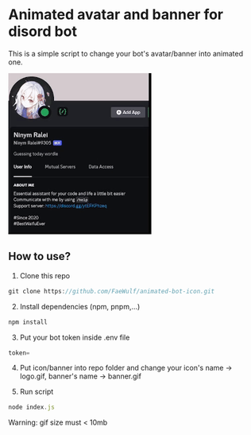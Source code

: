 # Animated avatar and banner for disord bot

This is a simple script to change your bot's avatar/banner into animated one.

![demo](https://raw.githubusercontent.com/FaeWulf/animated-bot-icon/main/screenshot/demo.gif)

## How to use?

1. Clone this repo

```js
git clone https://github.com/FaeWulf/animated-bot-icon.git
```

2. Install dependencies (npm, pnpm,...)

```js
npm install
```

3. Put your bot token inside .env file

```js
token=
```

4. Put icon/banner into repo folder and change your icon's name -> logo.gif, banner's name -> banner.gif

5. Run script

```js
node index.js
```

Warning: gif size must < 10mb
